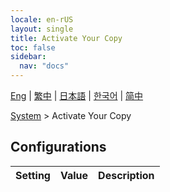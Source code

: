 ```yaml
---
locale: en-rUS
layout: single
title: Activate Your Copy
toc: false
sidebar:
  nav: "docs"
---
```

[Eng](/dancexr/menu/2025.5/system/authenticate) | [繁中](/tw/dancexr/menu/2025.5/system/authenticate) | [日本語](/jp/dancexr/menu/2025.5/system/authenticate) | [한국어](/kr/dancexr/menu/2025.5/system/authenticate) | [简中](/zh/dancexr/menu/2025.5/system/authenticate)

[System](../menu#System) > Activate Your Copy

## Configurations

| Setting | Value | Description |
| :--- | --- | :--- |
